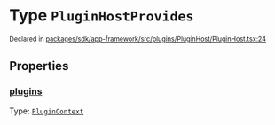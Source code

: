 # Type `PluginHostProvides`
<sub>Declared in [packages/sdk/app-framework/src/plugins/PluginHost/PluginHost.tsx:24](https://github.com/dxos/dxos/blob/5fb37fcfa/packages/sdk/app-framework/src/plugins/PluginHost/PluginHost.tsx#L24)</sub>




## Properties
### [plugins](https://github.com/dxos/dxos/blob/5fb37fcfa/packages/sdk/app-framework/src/plugins/PluginHost/PluginHost.tsx#L25)
Type: <code>[PluginContext](/api/@dxos/app-framework/types/PluginContext)</code>





